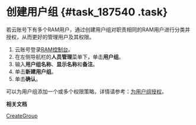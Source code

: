 # 创建用户组 {#task_187540 .task}

若云账号下有多个RAM用户，通过创建用户组对职责相同的RAM用户进行分类并授权，从而更好的管理用户及其权限。

1.  云账号登录[RAM控制台](https://ram.console.aliyun.com/)。
2.  在左侧导航栏的**人员管理**菜单下，单击**用户组**。
3.  输入**用户组名称**、**显示名称**和**备注**。
4.  单击**新建用户组**。
5.  单击**确认**。

可以为用户组添加一个或多个权限策略，详情请参考：[为用户组授权](cn.zh-CN/用户组管理/为用户组授权.md#)。

**相关文档**  


[CreateGroup](../../../../cn.zh-CN/API参考（RAM）/组管理接口/CreateGroup.md#)

